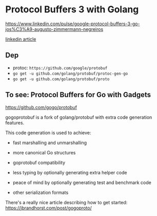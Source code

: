 # Protocol Buffers 3 with Golang

https://www.linkedin.com/pulse/google-protocol-buffers-3-go-jos%C3%A9-augusto-zimmermann-negreiros

[linkedin article](linkedin.md)

## Dep

* protoc: `https://github.com/google/protobuf`
* `go get -u github.com/golang/protobuf/protoc-gen-go`
* `go get -u github.com/golang/protobuf/proto`

## To see: Protocol Buffers for Go with Gadgets

https://github.com/gogo/protobuf



gogoprotobuf is a fork of golang/protobuf with extra code generation features.

This code generation is used to achieve:

- fast marshalling and unmarshalling

- more canonical Go structures

- goprotobuf compatibility

- less typing by optionally generating extra helper code

- peace of mind by optionally generating test and benchmark code

- other serialization formats

There's a really nice article describing how to get started: https://jbrandhorst.com/post/gogoproto/